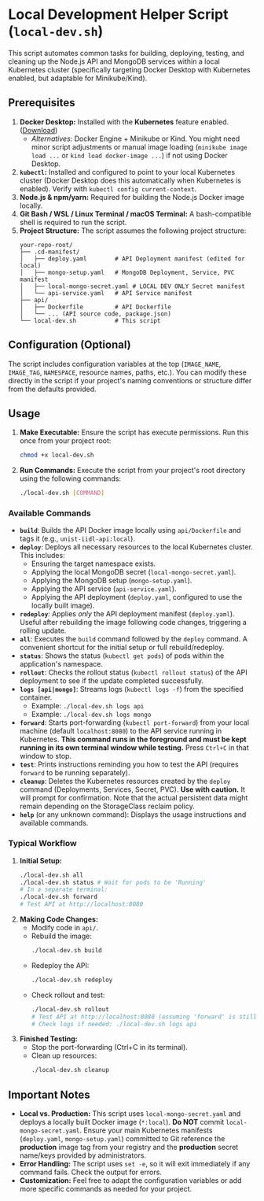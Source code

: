 # Local Development Helper Script (`local-dev.sh`)

This script automates common tasks for building, deploying, testing, and cleaning up the Node.js API and MongoDB services within a local Kubernetes cluster (specifically targeting Docker Desktop with Kubernetes enabled, but adaptable for Minikube/Kind).

## Prerequisites

1.  **Docker Desktop:** Installed with the **Kubernetes** feature enabled. ([Download](https://www.docker.com/products/docker-desktop/))
    *   *Alternatives:* Docker Engine + Minikube or Kind. You might need minor script adjustments or manual image loading (`minikube image load ...` or `kind load docker-image ...`) if not using Docker Desktop.
2.  **`kubectl`:** Installed and configured to point to your local Kubernetes cluster (Docker Desktop does this automatically when Kubernetes is enabled). Verify with `kubectl config current-context`.
3.  **Node.js & npm/yarn:** Required for building the Node.js Docker image locally.
4.  **Git Bash / WSL / Linux Terminal / macOS Terminal:** A bash-compatible shell is required to run the script.
5.  **Project Structure:** The script assumes the following project structure:
    ```
    your-repo-root/
    ├── .cd-manifest/
    │   ├── deploy.yaml        # API Deployment manifest (edited for local)
    │   ├── mongo-setup.yaml   # MongoDB Deployment, Service, PVC manifest
    │   ├── local-mongo-secret.yaml # LOCAL DEV ONLY Secret manifest
    │   └── api-service.yaml   # API Service manifest
    ├── api/
    │   ├── Dockerfile         # API Dockerfile
    │   └── ... (API source code, package.json)
    └── local-dev.sh           # This script
    ```

## Configuration (Optional)

The script includes configuration variables at the top (`IMAGE_NAME`, `IMAGE_TAG`, `NAMESPACE`, resource names, paths, etc.). You can modify these directly in the script if your project's naming conventions or structure differ from the defaults provided.

## Usage

1.  **Make Executable:** Ensure the script has execute permissions. Run this once from your project root:
    ```bash
    chmod +x local-dev.sh
    ```
2.  **Run Commands:** Execute the script from your project's root directory using the following commands:

    ```bash
    ./local-dev.sh [COMMAND]
    ```

### Available Commands

*   **`build`**: Builds the API Docker image locally using `api/Dockerfile` and tags it (e.g., `unist-iidl-api:local`).
*   **`deploy`**: Deploys all necessary resources to the local Kubernetes cluster. This includes:
    *   Ensuring the target namespace exists.
    *   Applying the local MongoDB secret (`local-mongo-secret.yaml`).
    *   Applying the MongoDB setup (`mongo-setup.yaml`).
    *   Applying the API service (`api-service.yaml`).
    *   Applying the API deployment (`deploy.yaml`, configured to use the locally built image).
*   **`redeploy`**: Applies *only* the API deployment manifest (`deploy.yaml`). Useful after rebuilding the image following code changes, triggering a rolling update.
*   **`all`**: Executes the `build` command followed by the `deploy` command. A convenient shortcut for the initial setup or full rebuild/redeploy.
*   **`status`**: Shows the status (`kubectl get pods`) of pods within the application's namespace.
*   **`rollout`**: Checks the rollout status (`kubectl rollout status`) of the API deployment to see if the update completed successfully.
*   **`logs [api|mongo]`**: Streams logs (`kubectl logs -f`) from the specified container.
    *   Example: `./local-dev.sh logs api`
    *   Example: `./local-dev.sh logs mongo`
*   **`forward`**: Starts port-forwarding (`kubectl port-forward`) from your local machine (default `localhost:8080`) to the API service running in Kubernetes. **This command runs in the foreground and must be kept running in its own terminal window while testing.** Press `Ctrl+C` in that window to stop.
*   **`test`**: Prints instructions reminding you how to test the API (requires `forward` to be running separately).
*   **`cleanup`**: Deletes the Kubernetes resources created by the `deploy` command (Deployments, Services, Secret, PVC). **Use with caution.** It will prompt for confirmation. Note that the actual persistent data might remain depending on the StorageClass reclaim policy.
*   **`help`** (or any unknown command): Displays the usage instructions and available commands.

### Typical Workflow

1.  **Initial Setup:**
    ```bash
    ./local-dev.sh all
    ./local-dev.sh status # Wait for pods to be 'Running'
    # In a separate terminal:
    ./local-dev.sh forward
    # Test API at http://localhost:8080
    ```
2.  **Making Code Changes:**
    *   Modify code in `api/`.
    *   Rebuild the image:
        ```bash
        ./local-dev.sh build
        ```
    *   Redeploy the API:
        ```bash
        ./local-dev.sh redeploy
        ```
    *   Check rollout and test:
        ```bash
        ./local-dev.sh rollout
        # Test API at http://localhost:8080 (assuming 'forward' is still running)
        # Check logs if needed: ./local-dev.sh logs api
        ```
3.  **Finished Testing:**
    *   Stop the port-forwarding (Ctrl+C in its terminal).
    *   Clean up resources:
        ```bash
        ./local-dev.sh cleanup
        ```

## Important Notes

*   **Local vs. Production:** This script uses `local-mongo-secret.yaml` and deploys a locally built Docker image (`*:local`). **Do NOT** commit `local-mongo-secret.yaml`. Ensure your main Kubernetes manifests (`deploy.yaml`, `mongo-setup.yaml`) committed to Git reference the **production** image tag from your registry and the **production** secret name/keys provided by administrators.
*   **Error Handling:** The script uses `set -e`, so it will exit immediately if any command fails. Check the output for errors.
*   **Customization:** Feel free to adapt the configuration variables or add more specific commands as needed for your project.